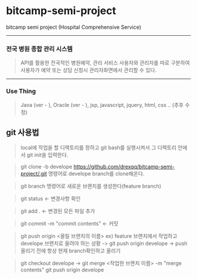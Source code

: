 # bitcamp-semi-project
bitcamp semi project (Hospital Comprehensive Service)

* * *

### 전국 병원 종합 관리 시스템
>API를 활용한 전국적인 병원예약, 관리 서비스
사용자와 관리자를 따로 구분하여 사용자가 예약 또는 상담 신청시 관리자화면에서 관리할 수 있다.

* * *

### Use Thing
>Java (ver - ), Oracle (ver - ), jsp, javascript, jquery, html, css .. (추후 수정)


## git  사용법
> local에 작업을 할 디렉토리를 정하고 git bash를 실행시켜서 그 디렉토리 안에서 git init을 입력한다.

> git clone -b develope https://github.com/drexqq/bitcamp-semi-project/.git 명령어로 develope branch를 clone해온다.

> git branch <branch-name> 명령어로 새로운 브랜치를 생성한다(feature branch)
  
> git status <- 변경사항 확인

> git add . <- 변경된 모든 파일 추가

> git commit -m "commit contents" <- 커밋

> git push origin <올릴 브랜치의 이름>
  ex) feature 브랜치에서 작업하고 develope 브랜치로 올려야 하는 상황
     -> git push origin develope
     -> push올리기 전에 항상 현재 branch확인하고 올리기
     
> git checkout develope -> git merge <작업한 브랜치 이름> -m "merge contents"
> git push origin develope 
